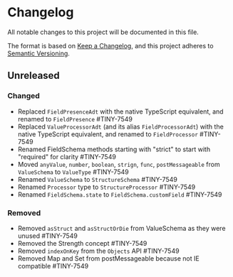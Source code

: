 # Changelog
All notable changes to this project will be documented in this file.

The format is based on [Keep a Changelog](https://keepachangelog.com/en/1.0.0/),
and this project adheres to [Semantic Versioning](https://semver.org/spec/v2.0.0.html).

## Unreleased

### Changed
- Replaced `FieldPresenceAdt` with the native TypeScript equivalent, and renamed to `FieldPresence`  #TINY-7549
- Replaced `ValueProcessorAdt` (and its alias `FieldProcessorAdt`) with the native TypeScript equivalent, and renamed to `FieldProcessor` #TINY-7549
- Renamed FieldSchema methods starting with "strict" to start with "required" for clarity #TINY-7549
- Moved `anyValue`, `number`, `boolean`, `strign`, `func`, `postMessageable` from `ValueSchema` to `ValueType` #TINY-7549
- Renamed `ValueSchema` to `StructureSchema` #TINY-7549
- Renamed `Processor` type to `StructureProcessor` #TINY-7549
- Renamed `FieldSchema.state` to `FieldSchema.customField` #TINY-7549

### Removed
- Removed `asStruct` and `asStructOrDie` from ValueSchema as they were unused #TINY-7549
- Removed the Strength concept #TINY-7549
- Removed `indexOnKey` from the `Objects` API #TINY-7549
- Removed Map and Set from postMessageable because not IE compatible #TINY-7549
